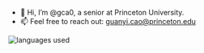 - 👋 Hi, I’m @gca0, a senior at Princeton University.
- 📫 Feel free to reach out: guanyi.cao@princeton.edu

![languages used](https://github-readme-stats-eta-weld-75.vercel.app/api/top-langs/?username=gca0&layout=compact&langs_count=10&hide=jupyternotebook)

<!---
gca0/gca0 is a ✨ special ✨ repository because its `README.md` (this file) appears on your GitHub profile.
You can click the Preview link to take a look at your changes.
--->
